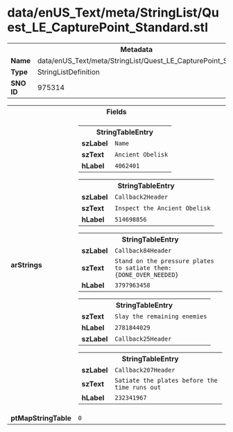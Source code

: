 <h1>data/enUS_Text/meta/StringList/Quest_LE_CapturePoint_Standard.stl</h1><table><tr><th colspan="100%">Metadata</th></tr><tr><td><b>Name</b></td><td>data/enUS_Text/meta/StringList/Quest_LE_CapturePoint_Standard.stl</td></tr><tr><td><b>Type</b></td><td>StringListDefinition</td></tr><tr><td><b>SNO ID</b></td><td>975314</td></tr></table>

<table><tr><th colspan="100%">Fields</th></tr><tr><td><b>arStrings</b></td><td><table><tr><th colspan="100%">StringTableEntry</th></tr><tr><td><b>szLabel</b></td><td><code>Name</code></td></tr><tr><td><b>szText</b></td><td><code>Ancient Obelisk</code></td></tr><tr><td><b>hLabel</b></td><td><code>4062401</code></td></tr></table>


<table><tr><th colspan="100%">StringTableEntry</th></tr><tr><td><b>szLabel</b></td><td><code>Callback2Header</code></td></tr><tr><td><b>szText</b></td><td><code>Inspect the Ancient Obelisk</code></td></tr><tr><td><b>hLabel</b></td><td><code>514698856</code></td></tr></table>


<table><tr><th colspan="100%">StringTableEntry</th></tr><tr><td><b>szLabel</b></td><td><code>Callback84Header</code></td></tr><tr><td><b>szText</b></td><td><code>Stand on the pressure plates to satiate them: {DONE_OVER_NEEDED}</code></td></tr><tr><td><b>hLabel</b></td><td><code>3797963458</code></td></tr></table>


<table><tr><th colspan="100%">StringTableEntry</th></tr><tr><td><b>szText</b></td><td><code>Slay the remaining enemies</code></td></tr><tr><td><b>hLabel</b></td><td><code>2781844029</code></td></tr><tr><td><b>szLabel</b></td><td><code>Callback25Header</code></td></tr></table>


<table><tr><th colspan="100%">StringTableEntry</th></tr><tr><td><b>szLabel</b></td><td><code>Callback207Header</code></td></tr><tr><td><b>szText</b></td><td><code>Satiate the plates before the time runs out</code></td></tr><tr><td><b>hLabel</b></td><td><code>232341967</code></td></tr></table>


</td></tr><tr><td><b>ptMapStringTable</b></td><td><code>0</code></td></tr></table>

